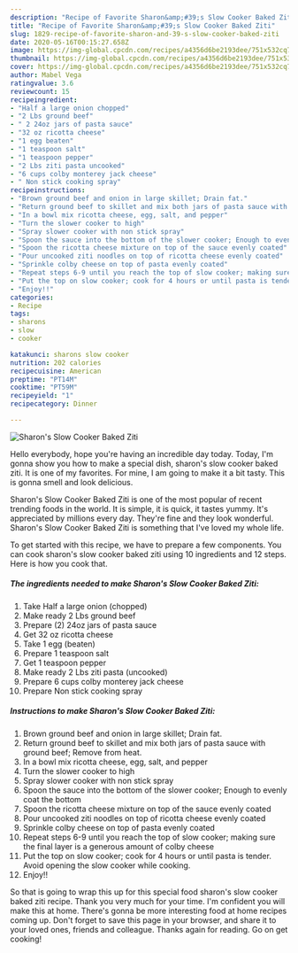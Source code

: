 ```yaml
---
description: "Recipe of Favorite Sharon&amp;#39;s Slow Cooker Baked Ziti"
title: "Recipe of Favorite Sharon&amp;#39;s Slow Cooker Baked Ziti"
slug: 1829-recipe-of-favorite-sharon-and-39-s-slow-cooker-baked-ziti
date: 2020-05-16T00:15:27.658Z
image: https://img-global.cpcdn.com/recipes/a4356d6be2193dee/751x532cq70/sharons-slow-cooker-baked-ziti-recipe-main-photo.jpg
thumbnail: https://img-global.cpcdn.com/recipes/a4356d6be2193dee/751x532cq70/sharons-slow-cooker-baked-ziti-recipe-main-photo.jpg
cover: https://img-global.cpcdn.com/recipes/a4356d6be2193dee/751x532cq70/sharons-slow-cooker-baked-ziti-recipe-main-photo.jpg
author: Mabel Vega
ratingvalue: 3.6
reviewcount: 15
recipeingredient:
- "Half a large onion chopped"
- "2 Lbs ground beef"
- " 2 24oz jars of pasta sauce"
- "32 oz ricotta cheese"
- "1 egg beaten"
- "1 teaspoon salt"
- "1 teaspoon pepper"
- "2 Lbs ziti pasta uncooked"
- "6 cups colby monterey jack cheese"
- " Non stick cooking spray"
recipeinstructions:
- "Brown ground beef and onion in large skillet; Drain fat."
- "Return ground beef to skillet and mix both jars of pasta sauce with ground beef; Remove from heat."
- "In a bowl mix ricotta cheese, egg, salt, and pepper"
- "Turn the slower cooker to high"
- "Spray slower cooker with non stick spray"
- "Spoon the sauce into the bottom of the slower cooker; Enough to evenly coat the bottom"
- "Spoon the ricotta cheese mixture on top of the sauce evenly coated"
- "Pour uncooked ziti noodles on top of ricotta cheese evenly coated"
- "Sprinkle colby cheese on top of pasta evenly coated"
- "Repeat steps 6-9 until you reach the top of slow cooker; making sure the final layer is a generous amount of colby cheese"
- "Put the top on slow cooker; cook for 4 hours or until pasta is tender. Avoid opening the slow cooker while cooking."
- "Enjoy!!"
categories:
- Recipe
tags:
- sharons
- slow
- cooker

katakunci: sharons slow cooker 
nutrition: 202 calories
recipecuisine: American
preptime: "PT14M"
cooktime: "PT59M"
recipeyield: "1"
recipecategory: Dinner

---
```



![Sharon&#39;s Slow Cooker Baked Ziti](https://img-global.cpcdn.com/recipes/a4356d6be2193dee/751x532cq70/sharons-slow-cooker-baked-ziti-recipe-main-photo.jpg)

Hello everybody, hope you're having an incredible day today. Today, I'm gonna show you how to make a special dish, sharon&#39;s slow cooker baked ziti. It is one of my favorites. For mine, I am going to make it a bit tasty. This is gonna smell and look delicious.

Sharon&#39;s Slow Cooker Baked Ziti is one of the most popular of recent trending foods in the world. It is simple, it is quick, it tastes yummy. It's appreciated by millions every day. They're fine and they look wonderful. Sharon&#39;s Slow Cooker Baked Ziti is something that I've loved my whole life.




To get started with this recipe, we have to prepare a few components. You can cook sharon&#39;s slow cooker baked ziti using 10 ingredients and 12 steps. Here is how you cook that.

<!--inarticleads1-->

##### The ingredients needed to make Sharon&#39;s Slow Cooker Baked Ziti:

1. Take Half a large onion (chopped)
1. Make ready 2 Lbs ground beef
1. Prepare  (2) 24oz jars of pasta sauce
1. Get 32 oz ricotta cheese
1. Take 1 egg (beaten)
1. Prepare 1 teaspoon salt
1. Get 1 teaspoon pepper
1. Make ready 2 Lbs ziti pasta (uncooked)
1. Prepare 6 cups colby monterey jack cheese
1. Prepare  Non stick cooking spray




<!--inarticleads2-->

##### Instructions to make Sharon&#39;s Slow Cooker Baked Ziti:

1. Brown ground beef and onion in large skillet; Drain fat.
1. Return ground beef to skillet and mix both jars of pasta sauce with ground beef; Remove from heat.
1. In a bowl mix ricotta cheese, egg, salt, and pepper
1. Turn the slower cooker to high
1. Spray slower cooker with non stick spray
1. Spoon the sauce into the bottom of the slower cooker; Enough to evenly coat the bottom
1. Spoon the ricotta cheese mixture on top of the sauce evenly coated
1. Pour uncooked ziti noodles on top of ricotta cheese evenly coated
1. Sprinkle colby cheese on top of pasta evenly coated
1. Repeat steps 6-9 until you reach the top of slow cooker; making sure the final layer is a generous amount of colby cheese
1. Put the top on slow cooker; cook for 4 hours or until pasta is tender. Avoid opening the slow cooker while cooking.
1. Enjoy!!




So that is going to wrap this up for this special food sharon&#39;s slow cooker baked ziti recipe. Thank you very much for your time. I'm confident you will make this at home. There's gonna be more interesting food at home recipes coming up. Don't forget to save this page in your browser, and share it to your loved ones, friends and colleague. Thanks again for reading. Go on get cooking!

